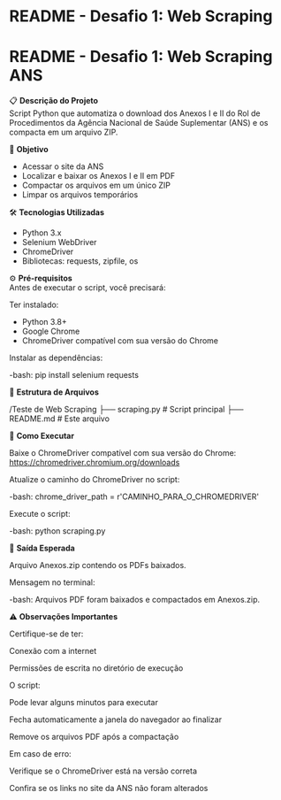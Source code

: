 # README - Desafio 1: Web Scraping
# README - Desafio 1: Web Scraping ANS

📋 **Descrição do Projeto**  
Script Python que automatiza o download dos Anexos I e II do Rol de Procedimentos da Agência Nacional de Saúde Suplementar (ANS) e os compacta em um arquivo ZIP.

🎯 **Objetivo**  
- Acessar o site da ANS  
- Localizar e baixar os Anexos I e II em PDF  
- Compactar os arquivos em um único ZIP  
- Limpar os arquivos temporários

🛠️ **Tecnologias Utilizadas**  
- Python 3.x  
- Selenium WebDriver  
- ChromeDriver  
- Bibliotecas: requests, zipfile, os

⚙️ **Pré-requisitos**  
Antes de executar o script, você precisará:

Ter instalado:  
- Python 3.8+  
- Google Chrome  
- ChromeDriver compatível com sua versão do Chrome  

Instalar as dependências:  
 
-bash:  pip install selenium requests 

📁 **Estrutura de Arquivos**

/Teste de Web Scraping
  ├── scraping.py    # Script principal
  ├── README.md              # Este arquivo

🚀 **Como Executar**

Baixe o ChromeDriver compatível com sua versão do Chrome: https://chromedriver.chromium.org/downloads

Atualize o caminho do ChromeDriver no script:

-bash:   chrome_driver_path = r'CAMINHO_PARA_O_CHROMEDRIVER'

Execute o script:

-bash:   python scraping.py

📌 **Saída Esperada** 

Arquivo Anexos.zip contendo os PDFs baixados.

Mensagem no terminal:

-bash:  Arquivos PDF foram baixados e compactados em Anexos.zip.

⚠️ **Observações Importantes**

Certifique-se de ter:

Conexão com a internet

Permissões de escrita no diretório de execução

O script:

Pode levar alguns minutos para executar

Fecha automaticamente a janela do navegador ao finalizar

Remove os arquivos PDF após a compactação

Em caso de erro:

Verifique se o ChromeDriver está na versão correta

Confira se os links no site da ANS não foram alterados
